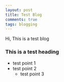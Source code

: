```yaml
---
layout: post
title: Test Blog
comments: true
tags: blogging
---
```


Hi, This is a test blog

### This is a test heading

- test point 1
- test point 2
    - test point 3
    
    
